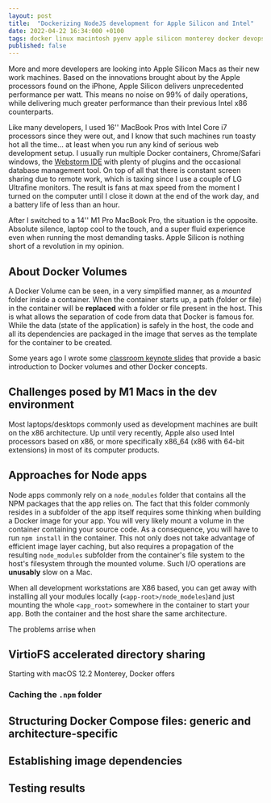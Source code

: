 ```yaml
---
layout: post
title:  "Dockerizing NodeJS development for Apple Silicon and Intel"
date: 2022-04-22 16:34:000 +0100
tags: docker linux macintosh pyenv apple silicon monterey docker devops docker-compose development
published: false
---
```


More and more developers are looking into Apple Silicon Macs as their new work machines. Based on the innovations brought about by the Apple processors found on the iPhone, Apple Silicon delivers unprecedented performance per watt. This means no noise on 99% of daily operations, while delivering much greater performance than their previous Intel x86 counterparts. 

Like many developers, I used 16'' MacBook Pros with Intel Core i7 processors since they were out, and I know that such machines run toasty hot all the time... at least when you run any kind of serious web development setup. I usually run multiple Docker containers, Chrome/Safari windows, the [Webstorm IDE](https://www.jetbrains.com/webstorm/) with plenty of plugins and the occasional database management tool. On top of all that there is constant screen sharing due to remote work, which is taxing since I use a couple of LG Ultrafine monitors. The result is fans at max speed from the moment I turned on the computer until I close it down at the end of the work day, and a battery life of less than an hour.

After I switched to a 14'' M1 Pro MacBook Pro, the situation is the opposite. Absolute silence, laptop cool to the touch, and a super fluid experience even when running the most demanding tasks. Apple Silicon is nothing short of a revolution in my opinion.

## About Docker Volumes

A Docker Volume can be seen, in a very simplified manner, as a *mounted* folder inside a container. When the container starts up, a path (folder or file) in the container will be __replaced__ with a folder or file present in the host. This is what allows the separation of code from data that Docker is famous for. While the data (state of the application) is safely in the host, the code and all its dependencies are packaged in the image that serves as the template for the container to be created. 

Some years ago I wrote some [classroom keynote slides](https://silvae86.github.io/teaching/slides/docker/basics/#13) that provide a basic introduction to Docker volumes and other Docker concepts.

## Challenges posed by M1 Macs in the dev environment

Most laptops/desktops commonly used as development machines are built on the x86 architecture. Up until very recently, Apple also used Intel processors based on x86, or more specifically x86_64 (x86 with 64-bit extensions) in most of its computer products. 

## Approaches for Node apps

Node apps commonly rely on a `node_modules` folder that contains all the NPM packages that the app relies on. The fact that this folder commonly resides in a subfolder of the app itself requires some thinking when building a Docker image for your app. You will very likely mount a volume in the container containing your source code. As a consequence, you will have to run `npm install` in the container. This not only does not take advantage of efficient image layer caching, but also requires a propagation of the resulting `node_modules` subfolder from the container's file system to the host's filesystem through the mounted volume. Such I/O operations are __unusably__ slow on a Mac. 

When all development workstations are X86 based, you can get away with installing all your modules locally (`<app-root>/node_modeles`)and just mounting the whole `<app_root>` somewhere in the container to start your app. Both the container and the host share the same architecture. 

The problems arrise when 


## VirtioFS accelerated directory sharing

Starting with macOS 12.2 Monterey, Docker offers 

### Caching the `.npm` folder

## Structuring Docker Compose files: generic and architecture-specific

## Establishing image dependencies

## Testing results